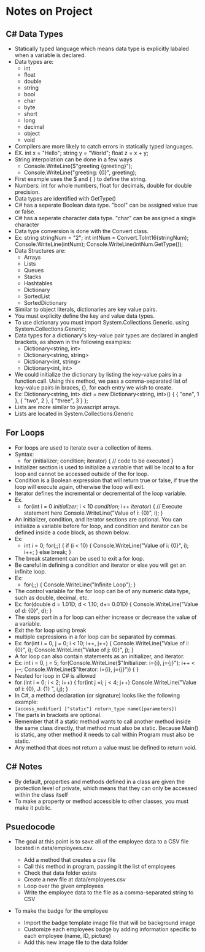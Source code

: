 # Notes on Project

## C# Data Types

- Statically typed language which means data type is explicitly labaled when a variable is declared.
- Data types are:
  - int
  - float
  - double
  - string
  - bool
  - char
  - byte
  - short
  - long
  - decimal
  - object
  - void
- Compilers are more likely to catch errors in statically typed languages.
- EX. int x = "Hello"; string y = "World"; float z = x + y;
- String interpolation can be done in a few ways
  - Console.WriteLine($"greeting {greeting}");
  - Console.WriteLine("greeting: {0}", greeting);
- First example uses the $ and { } to define the string.
- Numbers: int for whole numbers, float for decimals, double for double precision.
- Data types are identified with GetType()
- C# has a seperate Boolean data type. "bool" can be assigned value true or false.
- C# has a seperate character data type. "char" can be assigned a single character
- Data type conversion is done with the Convert class.
- Ex: string stringNum = "2";
            int intNum = Convert.ToInt16(stringNum);
            Console.WriteLine(intNum);
            Console.WriteLine(intNum.GetType());
- Data Structures are:
  - Arrays
  - Lists
  - Queues
  - Stacks
  - Hashtables
  - Dictionary
  - SortedList
  - SortedDictionary
- Similar to object literals, dictionaries are key value pairs.
- You must explicity define the key and value data types.
- To use dictionary you must import System.Collections.Generic.
using System.Collections.Generic;
- Data types for a dictionary's key-value pair types are declared in angled brackets, as shown in the following examples:
  - Dictionary<string, int>
  - Dictionary<string, string>
  - Dictionary<int, string>
  - Dictionary<int, int>
- We could initialize the dictionary by listing the key-value pairs in a function call. Using this method, we pass a comma-separated list of key-value pairs in braces, {}, for each entry we wish to create.
- Ex: Dictionary<string, int> dict = new Dictionary<string, int>() { { "one", 1 }, { "two", 2 }, { "three", 3 } };
- Lists are more similar to javascript arrays.
- Lists are located in System.Collections.Generic

## For Loops

- For loops are used to iterate over a collection of items.
- Syntax:
  - for (initializer; condition; iterator)
    {
      // code to be executed
    }
- Initializer section is used to initialize a variable that will be local to a for loop and cannot be accessed outside of the for loop.
- Condition is a Boolean expression that will return true or false, if true the loop will execute again, otherwise the loop will exit.
- Iterator defines the incremental or decremental of the loop variable.
- Ex.
  - for(int i = 0 *initializer*; i < 10 *condition*; i++ *iterator*)
    {
        // Execute statement here
        Console.WriteLine("Value of i: {0}", i);
    }
- An Initializer, condition, and iterator sections are optional. You can initialize a variable before for loop, and condition and iterator can be defined inside a code block, as shown below.
- Ex:
  - int i = 0;
    for(;;)
    {
        if (i < 10)
        {
            Console.WriteLine("Value of i: {0}", i);
            i++;
     }
        else
        break;
    }
- The break statement can be used to exit a for loop.
- Be careful in defining a condition and iterator or else you will get an infinite loop.
- Ex:
  - for(;;)
    {
        Console.WriteLine("Infinite Loop");
    }
- The control variable for the for loop can be of any numeric data type, such as double, decimal, etc.
- Ex:
    for(double d = 1.01D; d < 1.10; d+= 0.01D)
    {
        Console.WriteLine("Value of d: {0}", d);
    }
- The steps part in a for loop can either increase or decrease the value of a variable.
- Exit the for loop using break
- multiple expressions in a for loop can be separated by commas.
- Ex:
    for(int i = 0, j = 0; i < 10; i++, j++)
    {
        Console.WriteLine("Value of i: {0}", i);
        Console.WriteLine("Value of j: {0}", j);
    }
- A for loop can also contain statements as an initializer, and iterator.
- Ex:
    int i = 0, j = 5;
    for(Console.WriteLine($"Initializer: i={i}, j={j}"); i++ < j--; Console.WriteLine($"Iterator: i={i}, j={j}"))
    {
    }
- Nested for loop in C# is allowed
- for (int i = 0; i < 2; i++)
{
    for(int j =i; j < 4; j++)
        Console.WriteLine("Value of i: {0}, J: {1} ", i,j);
}
- In C#, a method declaration (or signature) looks like the following example:
- `[access_modifier] ["static"] return_type name([parameters])`
- The parts in brackets are optional.
- Remember that if a static method wants to call another method inside the same class directly, that method must also be static. Because Main() is static, any other method it needs to call within Program must also be static.
- Any method that does not return a value must be defined to return void.

## C# Notes

- By default, properties and methods defined in a class are given the protection level of private, which means that they can only be accessed within the class itself
- To make a property or method accessible to other classes, you must make it public.

## Psuedocode

- The goal at this point is to save all of the employee data to a CSV file located in data/employees.csv.

  - Add a method that creates a csv file
  - Call this method in program, passing it the list of employees
  - Check that data folder exists
  - Create a new file at data/employees.csv
  - Loop over the given employees
  - Write the employee data to the file as a comma-separated string to CSV

- To make the badge for the employee
  - Import the badge template image file that will be background image
  - Customize each employees badge by adding information specific to each employee (name, ID, picture)
  - Add this new image file to the data folder